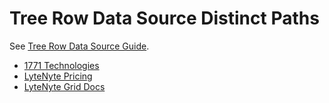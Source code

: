 # Tree Row Data Source Distinct Paths

See [Tree Row Data Source Guide](https://1771technologies.com/docs/row-tree-data-source).

- [1771 Technologies](https://1771technologies.com)
- [LyteNyte Pricing](https://1771technologies.com/pricing)
- [LyteNyte Grid Docs](https://1771technologies.com/docs/intro-getting-started)
